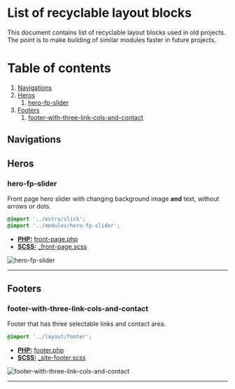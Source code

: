 # List of recyclable layout blocks

This document contains list of recyclable layout blocks used in old projects. The point is to make building of similar modules faster in future projects.

# Table of contents

1. [Navigations](#navigations)
2. [Heros](#heros)
    1. [hero-fp-slider](#hero-fp-slider)
3. [Footers](#footers)
    1. [footer-with-three-link-cols-and-contact](#footer-with-three-link-cols-and-contact)

## Navigations

## Heros

### hero-fp-slider

Front page hero slider with changing background image **and** text, without arrows or dots.

``` scss
@import '../extra/slick';
@import '../modules/hero-fp-slider';
```

- **[PHP:](/php)** [front-page.php](https://github.com/digitoimistodude/jptindustria/blob/c8cceceed198f841394d2b718522cc9053f877ef/content/themes/jptindustria/front-page.php#L22-L67)
- **[SCSS:](/scss)** [_front-page.scss](https://github.com/digitoimistodude/jptindustria/blob/c8cceceed198f841394d2b718522cc9053f877ef/content/themes/jptindustria/sass/views/_front-page.scss#L1-L33)

![hero-fp-slider](https://ifup.io/BoQ8R.png "hero-fp-slider")

---

## Footers

### footer-with-three-link-cols-and-contact

Footer that has three selectable links and contact area.

``` scss
@import '../layout/footer';
```

- **[PHP:](/php)** [footer.php](https://github.com/digitoimistodude/jptindustria/blob/c5ec6c82c5405a243885619c015b9f967c451397/content/themes/jptindustria/footer.php#L1-L72)
- **[SCSS:](/scss)** [_site-footer.scss](https://github.com/digitoimistodude/jptindustria/blob/master/content/themes/jptindustria/sass/layout/_site-footer.scss)

![footer-with-three-link-cols-and-contact](https://ifup.io/hI3cJ.png "footer-with-three-link-cols-and-contact")

---
